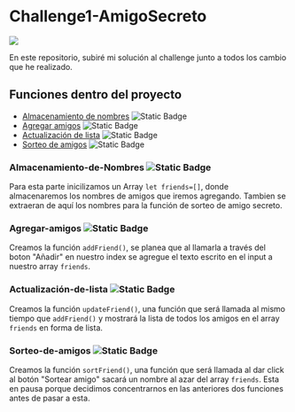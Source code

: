 # Challenge1-AmigoSecreto
<p align="left"><img src="https://img.shields.io/badge/Statuts-In%20progress-yellow"></p><!--En progreso-->
En este repositorio, subiré mi solución al challenge junto a todos los cambio que he realizado.<br>

## Funciones dentro del proyecto
* [Almacenamiento de nombres](###Almacenamiento-de-Nombres) ![Static Badge](https://img.shields.io/badge/Status-Completed-Green)<!--Completo-->
* [Agregar amigos](###Agregar-amigos) ![Static Badge](https://img.shields.io/badge/Status-In%20progress-yellow)
* [Actualización de lista](###Actualización-de-lista) ![Static Badge](https://img.shields.io/badge/Status-In%20progress-yellow)
* [Sorteo de amigos](###Sorteo-de-amigos) ![Static Badge](https://img.shields.io/badge/Status-In%20pause-%23ff0000) <!--Pausado-->

### Almacenamiento-de-Nombres ![Static Badge](https://img.shields.io/badge/Status-Completed-Green)<!--Completo-->
Para esta parte inicilizamos un Array ``let friends=[]``, donde almacenaremos los nombres de amigos que iremos agregando. Tambien se extraeran de aquí los nombres para la función de sorteo de amigo secreto.
<br>

### Agregar-amigos ![Static Badge](https://img.shields.io/badge/Status-In%20progress-yellow)
Creamos la función ``addFriend()``, se planea que al llamarla a través del boton "Añadir" en nuestro index se agregue el texto escrito en el input a nuestro array ``friends``.
<br>

### Actualización-de-lista ![Static Badge](https://img.shields.io/badge/Status-In%20progress-yellow)
Creamos la función ``updateFriend()``, una función que será llamada al mismo tiempo que ``addFriend()`` y mostrará la lista de todos los amigos en el array ``friends`` en forma de lista.
<br>

### Sorteo-de-amigos ![Static Badge](https://img.shields.io/badge/Status-In%20pause-%23ff0000) <!--Pausado-->
Creamos la función ``sortFriend()``, una función que será llamada al dar click al botón "Sortear amigo" sacará un nombre al azar del array ``friends``. Esta en pausa porque decidimos concentrarnos en las anteriores dos funciones antes de pasar a esta.
